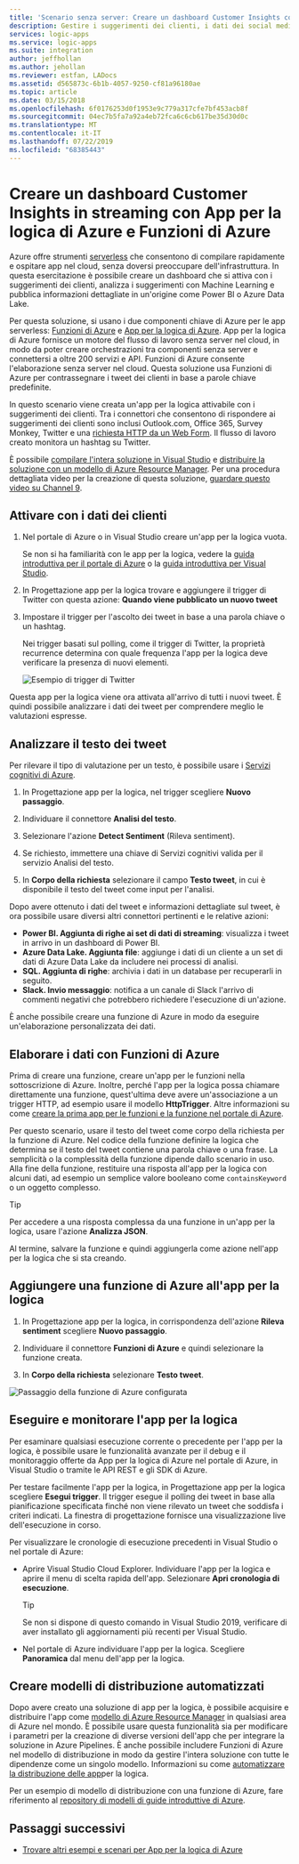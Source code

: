 ```yaml
---
title: 'Scenario senza server: Creare un dashboard Customer Insights con Servizi di Azure | Microsoft Docs'
description: Gestire i suggerimenti dei clienti, i dati dei social media e altro ancora creando un dashboard Customer Insights con App per la logica di Azure e Funzioni di Azure
services: logic-apps
ms.service: logic-apps
ms.suite: integration
author: jeffhollan
ms.author: jehollan
ms.reviewer: estfan, LADocs
ms.assetid: d565873c-6b1b-4057-9250-cf81a96180ae
ms.topic: article
ms.date: 03/15/2018
ms.openlocfilehash: 6f0176253d0f1953e9c779a317cfe7bf453acb8f
ms.sourcegitcommit: 04ec7b5fa7a92a4eb72fca6c6cb617be35d30d0c
ms.translationtype: MT
ms.contentlocale: it-IT
ms.lasthandoff: 07/22/2019
ms.locfileid: "68385443"
---
```

# <a name="create-streaming-customer-insights-dashboard-with-azure-logic-apps-and-azure-functions"></a>Creare un dashboard Customer Insights in streaming con App per la logica di Azure e Funzioni di Azure

Azure offre strumenti [serverless](https://azure.microsoft.com/solutions/serverless/) che consentono di compilare rapidamente e ospitare app nel cloud, senza doversi preoccupare dell'infrastruttura. In questa esercitazione è possibile creare un dashboard che si attiva con i suggerimenti dei clienti, analizza i suggerimenti con Machine Learning e pubblica informazioni dettagliate in un'origine come Power BI o Azure Data Lake.

Per questa soluzione, si usano i due componenti chiave di Azure per le app serverless: [Funzioni di Azure](https://azure.microsoft.com/services/functions/) e [App per la logica di Azure](https://azure.microsoft.com/services/logic-apps/).
App per la logica di Azure fornisce un motore del flusso di lavoro senza server nel cloud, in modo da poter creare orchestrazioni tra componenti senza server e connettersi a oltre 200 servizi e API. Funzioni di Azure consente l'elaborazione senza server nel cloud. Questa soluzione usa Funzioni di Azure per contrassegnare i tweet dei clienti in base a parole chiave predefinite.

In questo scenario viene creata un'app per la logica attivabile con i suggerimenti dei clienti. Tra i connettori che consentono di rispondere ai suggerimenti dei clienti sono inclusi Outlook.com, Office 365, Survey Monkey, Twitter e una [richiesta HTTP da un Web Form](https://blogs.msdn.microsoft.com/logicapps/2017/01/30/calling-a-logic-app-from-an-html-form/). Il flusso di lavoro creato monitora un hashtag su Twitter.

È possibile [compilare l'intera soluzione in Visual Studio](../logic-apps/quickstart-create-logic-apps-with-visual-studio.md) e [distribuire la soluzione con un modello di Azure Resource Manager](../logic-apps/logic-apps-deploy-azure-resource-manager-templates.md). Per una procedura dettagliata video per la creazione di questa soluzione, [guardare questo video su Channel 9](https://aka.ms/logicappsdemo). 

## <a name="trigger-on-customer-data"></a>Attivare con i dati dei clienti

1. Nel portale di Azure o in Visual Studio creare un'app per la logica vuota. 

   Se non si ha familiarità con le app per la logica, vedere la [guida introduttiva per il portale di Azure](../logic-apps/quickstart-create-first-logic-app-workflow.md) o la [guida introduttiva per Visual Studio](../logic-apps/quickstart-create-logic-apps-with-visual-studio.md).

2. In Progettazione app per la logica trovare e aggiungere il trigger di Twitter con questa azione: **Quando viene pubblicato un nuovo tweet**

3. Impostare il trigger per l'ascolto dei tweet in base a una parola chiave o un hashtag.

   Nei trigger basati sul polling, come il trigger di Twitter, la proprietà recurrence determina con quale frequenza l'app per la logica deve verificare la presenza di nuovi elementi.

   ![Esempio di trigger di Twitter][1]

Questa app per la logica viene ora attivata all'arrivo di tutti i nuovi tweet. È quindi possibile analizzare i dati dei tweet per comprendere meglio le valutazioni espresse. 

## <a name="analyze-tweet-text"></a>Analizzare il testo dei tweet

Per rilevare il tipo di valutazione per un testo, è possibile usare i [Servizi cognitivi di Azure](https://azure.microsoft.com/services/cognitive-services/).

1. In Progettazione app per la logica, nel trigger scegliere **Nuovo passaggio**.

2. Individuare il connettore **Analisi del testo**.

3. Selezionare l'azione **Detect Sentiment** (Rileva sentiment).

4. Se richiesto, immettere una chiave di Servizi cognitivi valida per il servizio Analisi del testo.

5. In **Corpo della richiesta** selezionare il campo **Testo tweet**, in cui è disponibile il testo del tweet come input per l'analisi.

Dopo avere ottenuto i dati del tweet e informazioni dettagliate sul tweet, è ora possibile usare diversi altri connettori pertinenti e le relative azioni:

* **Power BI. Aggiunta di righe ai set di dati di streaming**: visualizza i tweet in arrivo in un dashboard di Power BI.
* **Azure Data Lake. Aggiunta file**: aggiunge i dati di un cliente a un set di dati di Azure Data Lake da includere nei processi di analisi.
* **SQL. Aggiunta di righe**: archivia i dati in un database per recuperarli in seguito.
* **Slack. Invio messaggio**: notifica a un canale di Slack l'arrivo di commenti negativi che potrebbero richiedere l'esecuzione di un'azione.

È anche possibile creare una funzione di Azure in modo da eseguire un'elaborazione personalizzata dei dati. 

## <a name="process-data-with-azure-functions"></a>Elaborare i dati con Funzioni di Azure

Prima di creare una funzione, creare un'app per le funzioni nella sottoscrizione di Azure. Inoltre, perché l'app per la logica possa chiamare direttamente una funzione, quest'ultima deve avere un'associazione a un trigger HTTP, ad esempio usare il modello **HttpTrigger**. Altre informazioni su come [creare la prima app per le funzioni e la funzione nel portale di Azure](../azure-functions/functions-create-first-azure-function-azure-portal.md).

Per questo scenario, usare il testo del tweet come corpo della richiesta per la funzione di Azure. Nel codice della funzione definire la logica che determina se il testo del tweet contiene una parola chiave o una frase. La semplicità o la complessità della funzione dipende dallo scenario in uso.
Alla fine della funzione, restituire una risposta all'app per la logica con alcuni dati, ad esempio un semplice valore booleano come `containsKeyword` o un oggetto complesso.

> [!TIP]
> Per accedere a una risposta complessa da una funzione in un'app per la logica, usare l'azione **Analizza JSON**.

Al termine, salvare la funzione e quindi aggiungerla come azione nell'app per la logica che si sta creando.

## <a name="add-azure-function-to-logic-app"></a>Aggiungere una funzione di Azure all'app per la logica

1. In Progettazione app per la logica, in corrispondenza dell'azione **Rileva sentiment** scegliere **Nuovo passaggio**.

2. Individuare il connettore **Funzioni di Azure** e quindi selezionare la funzione creata.

3. In **Corpo della richiesta** selezionare **Testo tweet**.

![Passaggio della funzione di Azure configurata][2]

## <a name="run-and-monitor-your-logic-app"></a>Eseguire e monitorare l'app per la logica

Per esaminare qualsiasi esecuzione corrente o precedente per l'app per la logica, è possibile usare le funzionalità avanzate per il debug e il monitoraggio offerte da App per la logica di Azure nel portale di Azure, in Visual Studio o tramite le API REST e gli SDK di Azure.

Per testare facilmente l'app per la logica, in Progettazione app per la logica scegliere **Esegui trigger**. Il trigger esegue il polling dei tweet in base alla pianificazione specificata finché non viene rilevato un tweet che soddisfa i criteri indicati. La finestra di progettazione fornisce una visualizzazione live dell'esecuzione in corso.

Per visualizzare le cronologie di esecuzione precedenti in Visual Studio o nel portale di Azure: 

* Aprire Visual Studio Cloud Explorer. Individuare l'app per la logica e aprire il menu di scelta rapida dell'app. Selezionare **Apri cronologia di esecuzione**.

  > [!TIP]
  > Se non si dispone di questo comando in Visual Studio 2019, verificare di aver installato gli aggiornamenti più recenti per Visual Studio.

* Nel portale di Azure individuare l'app per la logica. Scegliere **Panoramica** dal menu dell'app per la logica. 

## <a name="create-automated-deployment-templates"></a>Creare modelli di distribuzione automatizzati

Dopo avere creato una soluzione di app per la logica, è possibile acquisire e distribuire l'app come [modello di Azure Resource Manager](../azure-resource-manager/resource-group-overview.md#template-deployment) in qualsiasi area di Azure nel mondo. È possibile usare questa funzionalità sia per modificare i parametri per la creazione di diverse versioni dell'app che per integrare la soluzione in Azure Pipelines. È anche possibile includere Funzioni di Azure nel modello di distribuzione in modo da gestire l'intera soluzione con tutte le dipendenze come un singolo modello. Informazioni su come [automatizzare la distribuzione delle app](logic-apps-azure-resource-manager-templates-overview.md)per la logica.

Per un esempio di modello di distribuzione con una funzione di Azure, fare riferimento al [repository di modelli di guide introduttive di Azure](https://github.com/Azure/azure-quickstart-templates/tree/master/101-function-app-create-dynamic).

## <a name="next-steps"></a>Passaggi successivi

* [Trovare altri esempi e scenari per App per la logica di Azure](logic-apps-examples-and-scenarios.md)

<!-- Image References -->
[1]: ./media/logic-apps-scenario-social-serverless/twitter.png
[2]: ./media/logic-apps-scenario-social-serverless/function.png
